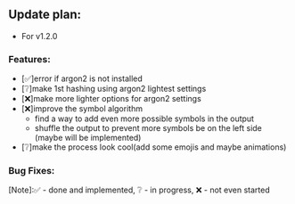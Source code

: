 ## Update plan:
* For v1.2.0

### Features:
* [✅]error if argon2 is not installed
* [❔]make 1st hashing using argon2 lightest settings
* [❌]make more lighter options for argon2 settings
* [❌]improve the symbol algorithm
	* find a way to add even more possible symbols in the output
	* shuffle the output to prevent more symbols be on the left side (maybe will be implemented)
* [❔]make the process look cool(add some emojis and maybe animations)

### Bug Fixes:


[Note]:✅ - done and implemented, ❔ - in progress, ❌ - not even started
